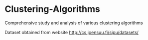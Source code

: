 # Clustering-Algorithms
Comprehensive study and analysis of various clustering algorithms 



Dataset obtained from website http://cs.joensuu.fi/sipu/datasets/
